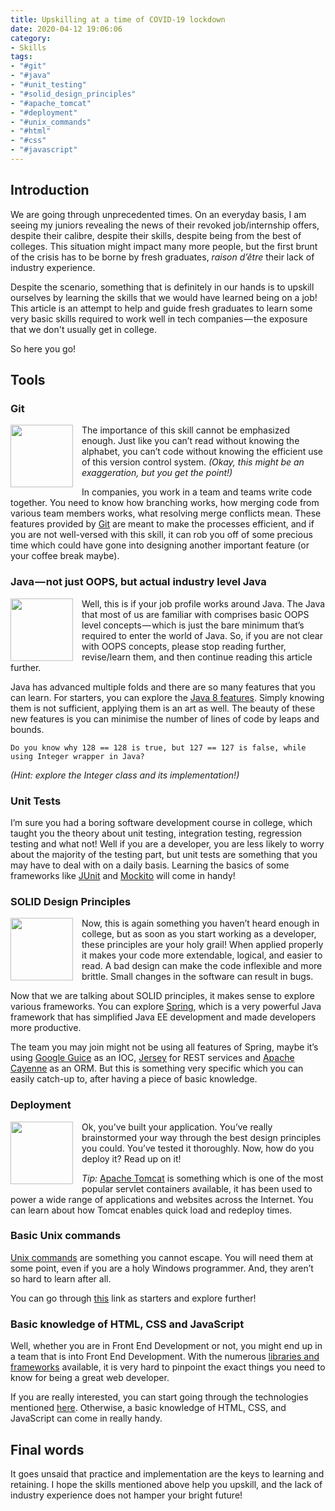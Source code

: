 ```yaml
---
title: Upskilling at a time of COVID-19 lockdown
date: 2020-04-12 19:06:06
category:
- Skills
tags:
- "#git"
- "#java"
- "#unit_testing"
- "#solid_design_principles"
- "#apache_tomcat"
- "#deployment"
- "#unix_commands"
- "#html"
- "#css" 
- "#javascript"
---
```


## Introduction

We are going through unprecedented times. On an everyday basis, I am seeing my juniors revealing the news of their revoked job/internship offers, despite their calibre, despite their skills, despite being from the best of colleges. This situation might impact many more people, but the first brunt of the crisis has to be borne by fresh graduates, _raison d’être_ their lack of industry experience.

Despite the scenario, something that is definitely in our hands is to upskill ourselves by learning the skills that we would have learned being on a job! This article is an attempt to help and guide fresh graduates to learn some very basic skills required to work well in tech companies — the exposure that we don't usually get in college.

So here you go!

## Tools

### Git

<div style="clear: both;">
  <div style="float: left; margin-right: 1em;">
    <img src="git.png" width="100"/>
  </div>    
  <div>
    The importance of this skill cannot be emphasized enough. Just like you can’t read without knowing the alphabet, you can’t code without knowing the efficient use of this version control system. <em>(Okay, this might be an exaggeration, but you get the point!)</em>
  </div>
</div>

In companies, you work in a team and teams write code together. You need to know how branching works, how merging code from various team members works, what resolving merge conflicts mean. These features provided by [Git](https://git-scm.com/) are meant to make the processes efficient, and if you are not well-versed with this skill, it can rob you off of some precious time which could have gone into designing another important feature (or your coffee break maybe).

### Java — not just OOPS, but actual industry level Java

<div style="clear: both;">
  <div style="float: left; margin-right: 1em;">
    <img src="java.png" width="100"/>
  </div>    
  <div>
    Well, this is if your job profile works around Java. The Java that most of us are familiar with comprises basic OOPS level concepts — which is just the bare minimum that’s required to enter the world of Java. So, if you are not clear with OOPS concepts, please stop reading further, revise/learn them, and then continue reading this article further.
  </div>
</div>

Java has advanced multiple folds and there are so many features that you can learn. For starters, you can explore the [Java 8 features](https://www.journaldev.com/2389/java-8-features-with-examples). Simply knowing them is not sufficient, applying them is an art as well. The beauty of these new features is you can minimise the number of lines of code by leaps and bounds.

`Do you know why 128 == 128 is true, but 127 == 127 is false, while using Integer wrapper in Java?`

_(Hint: explore the Integer class and its implementation!)_

### Unit Tests

I’m sure you had a boring software development course in college, which taught you the theory about unit testing, integration testing, regression testing and what not! Well if you are a developer, you are less likely to worry about the majority of the testing part, but unit tests are something that you may have to deal with on a daily basis. Learning the basics of some frameworks like [JUnit](https://junit.org/junit4/) and [Mockito](https://site.mockito.org/) will come in handy!

### SOLID Design Principles

<div style="clear: both;">
  <div style="float: left; margin-right: 1em;">
    <img src="solid.png" width="100"/>
  </div>    
  <div>
    Now, this is again something you haven’t heard enough in college, but as soon as you start working as a developer, these principles are your holy grail! When applied properly it makes your code more extendable, logical, and easier to read. A bad design can make the code inflexible and more brittle. Small changes in the software can result in bugs.
  </div>
</div>

Now that we are talking about SOLID principles, it makes sense to explore various frameworks. You can explore [Spring](https://spring.io/), which is a very powerful Java framework that has simplified Java EE development and made developers more productive.

The team you may join might not be using all features of Spring, maybe it’s using [Google Guice](https://github.com/google/guice) as an IOC, [Jersey](https://jersey.github.io/) for REST services and [Apache Cayenne](https://cayenne.apache.org/) as an ORM. But this is something very specific which you can easily catch-up to, after having a piece of basic knowledge.

### Deployment

<div style="clear: both;">
  <div style="float: left; margin-right: 1em;">
    <img src="tomcat.png" width="100"/>
  </div>    
  <div>
    Ok, you’ve built your application. You’ve really brainstormed your way through the best design principles you could. You’ve tested it thoroughly. Now, how do you deploy it? Read up on it!
  </div>
</div>

*Tip:* [Apache Tomcat](https://tomcat.apache.org/) is something which is one of the most popular servlet containers available, it has been used to power a wide range of applications and websites across the Internet. You can learn about how Tomcat enables quick load and redeploy times.

### Basic Unix commands

[Unix commands](http://mally.stanford.edu/~sr/computing/basic-unix.html) are something you cannot escape. You will need them at some point, even if you are a holy Windows programmer. And, they aren’t so hard to learn after all.

You can go through [this](https://www.thegeekstuff.com/2010/11/50-linux-commands/) link as starters and explore further!

### Basic knowledge of HTML, CSS and JavaScript

Well, whether you are in Front End Development or not, you might end up in a team that is into Front End Development. With the numerous [libraries and frameworks](https://hackernoon.com/how-it-feels-to-learn-javascript-in-2016-d3a717dd577f) available, it is very hard to pinpoint the exact things you need to know for being a great web developer.

If you are really interested, you can start going through the technologies mentioned [here](https://hackernoon.com/how-it-feels-to-learn-javascript-in-2016-d3a717dd577f). Otherwise, a basic knowledge of HTML, CSS, and JavaScript can come in really handy.

## Final words

It goes unsaid that practice and implementation are the keys to learning and retaining. I hope the skills mentioned above help you upskill, and the lack of industry experience does not hamper your bright future!
